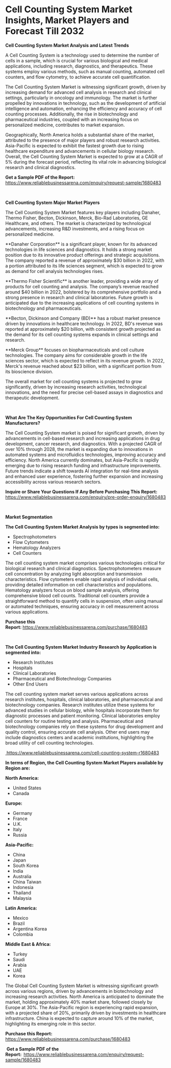 <p><h1>Cell Counting System Market Insights, Market Players and Forecast Till 2032</h1></p><p><strong>Cell Counting System Market Analysis and Latest Trends</strong></p>
<p><p>A Cell Counting System is a technology used to determine the number of cells in a sample, which is crucial for various biological and medical applications, including research, diagnostics, and therapeutics. These systems employ various methods, such as manual counting, automated cell counters, and flow cytometry, to achieve accurate cell quantification. </p><p>The Cell Counting System Market is witnessing significant growth, driven by increasing demand for advanced cell analysis in research and clinical settings, particularly in oncology and immunology. The market is further propelled by innovations in technology, such as the development of artificial intelligence and automation, enhancing the efficiency and accuracy of cell counting processes. Additionally, the rise in biotechnology and pharmaceutical industries, coupled with an increasing focus on personalized medicine, contributes to market expansion.</p><p>Geographically, North America holds a substantial share of the market, attributed to the presence of major players and robust research activities. Asia-Pacific is expected to exhibit the fastest growth due to rising healthcare expenditure and advancements in cellular biology research. Overall, the Cell Counting System Market is expected to grow at a CAGR of 5% during the forecast period, reflecting its vital role in advancing biological research and clinical diagnostics.</p></p>
<p><strong>Get a Sample PDF of the Report:&nbsp;</strong> <a href="https://www.reliablebusinessarena.com/enquiry/request-sample/1680483?utm_campaign=3121&utm_medium=2&utm_source=Github&utm_content=ia&utm_term=13042025&utm_id=cell-counting-system">https://www.reliablebusinessarena.com/enquiry/request-sample/1680483</a></p>
<p>&nbsp;</p>
<p><strong>Cell Counting System Major Market Players</strong></p>
<p><p>The Cell Counting System Market features key players including Danaher, Thermo Fisher, Becton, Dickinson, Merck, Bio-Rad Laboratories, GE Healthcare, and others. The market is characterized by technological advancements, increasing R&D investments, and a rising focus on personalized medicine.</p><p>**Danaher Corporation** is a significant player, known for its advanced technologies in life sciences and diagnostics. It holds a strong market position due to its innovative product offerings and strategic acquisitions. The company reported a revenue of approximately $30 billion in 2022, with a portion attributed to its life sciences segment, which is expected to grow as demand for cell analysis technologies rises.</p><p>**Thermo Fisher Scientific** is another leader, providing a wide array of products for cell counting and analysis. The company’s revenue reached around $40 billion in 2022, bolstered by its comprehensive portfolio and a strong presence in research and clinical laboratories. Future growth is anticipated due to the increasing applications of cell counting systems in biotechnology and pharmaceuticals.</p><p>**Becton, Dickinson and Company (BD)** has a robust market presence driven by innovations in healthcare technology. In 2022, BD's revenue was reported at approximately $20 billion, with consistent growth projected as the demand for its cell counting systems expands in clinical settings and research.</p><p>**Merck Group** focuses on biopharmaceuticals and cell culture technologies. The company aims for considerable growth in the life sciences sector, which is expected to reflect in its revenue growth. In 2022, Merck's revenue reached about $23 billion, with a significant portion from its bioscience division.</p><p>The overall market for cell counting systems is projected to grow significantly, driven by increasing research activities, technological innovations, and the need for precise cell-based assays in diagnostics and therapeutic development.</p></p>
<p>&nbsp;</p>
<p><strong>What Are The Key Opportunities For Cell Counting System Manufacturers?</strong></p>
<p><p>The Cell Counting System market is poised for significant growth, driven by advancements in cell-based research and increasing applications in drug development, cancer research, and diagnostics. With a projected CAGR of over 10% through 2028, the market is expanding due to innovations in automated systems and microfluidics technologies, improving accuracy and efficiency. North America currently dominates, but Asia-Pacific is rapidly emerging due to rising research funding and infrastructure improvements. Future trends indicate a shift towards AI integration for real-time analysis and enhanced user experience, fostering further expansion and increasing accessibility across various research sectors.</p></p>
<p><strong>Inquire or Share Your Questions If Any Before Purchasing This Report:</strong> <a href="https://www.reliablebusinessarena.com/enquiry/pre-order-enquiry/1680483?utm_campaign=3121&utm_medium=2&utm_source=Github&utm_content=ia&utm_term=13042025&utm_id=cell-counting-system">https://www.reliablebusinessarena.com/enquiry/pre-order-enquiry/1680483</a></p>
<p>&nbsp;</p>
<p><strong>Market Segmentation</strong></p>
<p><strong>The Cell Counting System Market Analysis by types is segmented into:</strong></p>
<p><ul><li>Spectrophotometers</li><li>Flow Cytometers</li><li>Hematology Analyzers</li><li>Cell Counters</li></ul></p>
<p><p>The cell counting system market comprises various technologies critical for biological research and clinical diagnostics. Spectrophotometers measure cell concentration by analyzing light absorption and transmission characteristics. Flow cytometers enable rapid analysis of individual cells, providing detailed information on cell characteristics and populations. Hematology analyzers focus on blood sample analysis, offering comprehensive blood cell counts. Traditional cell counters provide a straightforward method to quantify cells in suspension, often using manual or automated techniques, ensuring accuracy in cell measurement across various applications.</p></p>
<p><strong>Purchase this Report:&nbsp;</strong><a href="https://www.reliablebusinessarena.com/purchase/1680483?utm_campaign=3121&utm_medium=2&utm_source=Github&utm_content=ia&utm_term=13042025&utm_id=cell-counting-system">https://www.reliablebusinessarena.com/purchase/1680483</a></p>
<p>&nbsp;</p>
<p><strong>The Cell Counting System Market Industry Research by Application is segmented into:</strong></p>
<p><ul><li>Research Institutes</li><li>Hospitals</li><li>Clinical Laboratories</li><li>Pharmaceutical and Biotechnology Companies</li><li>Other End Users</li></ul></p>
<p><p>The cell counting system market serves various applications across research institutes, hospitals, clinical laboratories, and pharmaceutical and biotechnology companies. Research institutes utilize these systems for advanced studies in cellular biology, while hospitals incorporate them for diagnostic processes and patient monitoring. Clinical laboratories employ cell counters for routine testing and analysis. Pharmaceutical and biotechnology companies rely on these systems for drug development and quality control, ensuring accurate cell analysis. Other end users may include diagnostics centers and academic institutions, highlighting the broad utility of cell counting technologies.</p></p>
<p><a href="https://www.reliablebusinessarena.com/cell-counting-system-r1680483?utm_campaign=3121&utm_medium=2&utm_source=Github&utm_content=ia&utm_term=13042025&utm_id=cell-counting-system">&nbsp;https://www.reliablebusinessarena.com/cell-counting-system-r1680483</a></p>
<p><strong>In terms of Region, the Cell Counting System Market Players available by Region are:</strong></p>
<p>
    <p> <strong> North America: </strong>
        <ul>
            <li>United States</li>
            <li>Canada</li>
        </ul>
        </p> 
    <p> <strong> Europe: </strong>
        <ul>
            <li>Germany</li>
            <li>France</li>
            <li>U.K.</li>
            <li>Italy</li>
            <li>Russia</li>
        </ul>
        </p> 
    <p> <strong> Asia-Pacific: </strong>
        <ul>
            <li>China</li>
            <li>Japan</li>
            <li>South Korea</li>
            <li>India</li>
            <li>Australia</li>
            <li>China Taiwan</li>
            <li>Indonesia</li>
            <li>Thailand</li>
            <li>Malaysia</li>
        </ul>
        </p> 
    <p> <strong> Latin America: </strong>
        <ul>
            <li>Mexico</li>
            <li>Brazil</li>
            <li>Argentina Korea</li>
            <li>Colombia</li>
        </ul>
        </p> 
    <p> <strong> Middle East & Africa: </strong>
        <ul>
            <li>Turkey</li>
            <li>Saudi</li>
            <li>Arabia</li>
            <li>UAE</li>
            <li>Korea</li>
        </ul>
    </p>
    </p>
<p><p>The Global Cell Counting System Market is witnessing significant growth across various regions, driven by advancements in biotechnology and increasing research activities. North America is anticipated to dominate the market, holding approximately 40% market share, followed closely by Europe at 30%. The Asia-Pacific region is experiencing rapid expansion, with a projected share of 20%, primarily driven by investments in healthcare infrastructure. China is expected to capture around 10% of the market, highlighting its emerging role in this sector.</p></p>
<p><strong>Purchase this Report: </strong><a href="https://www.reliablebusinessarena.com/purchase/1680483?utm_campaign=3121&utm_medium=2&utm_source=Github&utm_content=ia&utm_term=13042025&utm_id=cell-counting-system">https://www.reliablebusinessarena.com/purchase/1680483</a></p>
<p>&nbsp;<strong>Get a Sample PDF of the Report:&nbsp;&nbsp;</strong><a href="https://www.reliablebusinessarena.com/enquiry/request-sample/1680483?utm_campaign=3121&utm_medium=2&utm_source=Github&utm_content=ia&utm_term=13042025&utm_id=cell-counting-system">https://www.reliablebusinessarena.com/enquiry/request-sample/1680483</a></p>
<p><strong></strong></p>
<p><p></p><p></p><p></p></p>